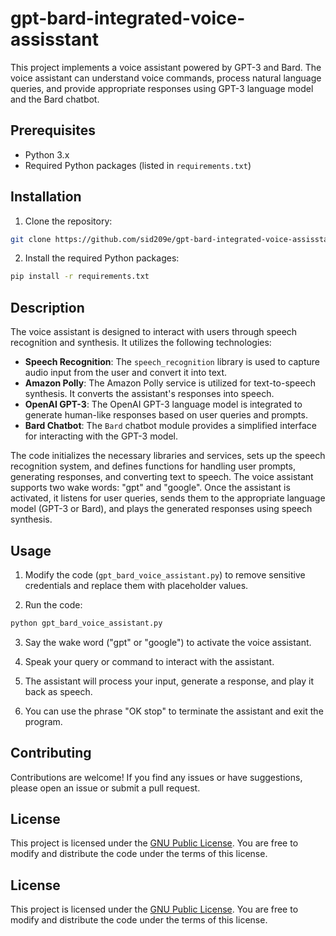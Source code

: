 # gpt-bard-integrated-voice-assisstant


This project implements a voice assistant powered by GPT-3 and Bard. The voice assistant can understand voice commands, process natural language queries, and provide appropriate responses using GPT-3 language model and the Bard chatbot.

## Prerequisites

- Python 3.x
- Required Python packages (listed in `requirements.txt`)

## Installation

1. Clone the repository:

```bash
git clone https://github.com/sid209e/gpt-bard-integrated-voice-assisstant.git
```

2. Install the required Python packages:

```bash
pip install -r requirements.txt
```

## Description

The voice assistant is designed to interact with users through speech recognition and synthesis. It utilizes the following technologies:

- **Speech Recognition**: The `speech_recognition` library is used to capture audio input from the user and convert it into text.
- **Amazon Polly**: The Amazon Polly service is utilized for text-to-speech synthesis. It converts the assistant's responses into speech.
- **OpenAI GPT-3**: The OpenAI GPT-3 language model is integrated to generate human-like responses based on user queries and prompts.
- **Bard Chatbot**: The `Bard` chatbot module provides a simplified interface for interacting with the GPT-3 model.

The code initializes the necessary libraries and services, sets up the speech recognition system, and defines functions for handling user prompts, generating responses, and converting text to speech. The voice assistant supports two wake words: "gpt" and "google". Once the assistant is activated, it listens for user queries, sends them to the appropriate language model (GPT-3 or Bard), and plays the generated responses using speech synthesis.

## Usage

1. Modify the code (`gpt_bard_voice_assistant.py`) to remove sensitive credentials and replace them with placeholder values.

2. Run the code:

```bash
python gpt_bard_voice_assistant.py
```

3. Say the wake word ("gpt" or "google") to activate the voice assistant.

4. Speak your query or command to interact with the assistant.

5. The assistant will process your input, generate a response, and play it back as speech.

6. You can use the phrase "OK stop" to terminate the assistant and exit the program.

## Contributing

Contributions are welcome! If you find any issues or have suggestions, please open an issue or submit a pull request.

## License

This project is licensed under the [GNU Public License](LICENSE). You are free to modify and distribute the code under the terms of this license. 




## License

This project is licensed under the [GNU Public License](LICENSE). You are free to modify and distribute the code under the terms of this license. 

